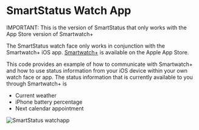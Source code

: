 SmartStatus Watch App
=====================

IMPORTANT: This is the version of SmartStatus that only works with the App Store version of Smartwatch+

The SmartStatus watch face only works in conjunction with the Smartwatch+ iOS app. [Smartwatch+](https://itunes.apple.com/us/app/smartwatch+-for-pebble/id711357931?ls=1&mt=8) is available on the Apple App Store.

This code provides an example of how to communicate with Smartwatch+ and how to use status information from your iOS device within your own watch face or app. The status information that is currently available to you through Smartwatch+ is

* Current weather
* iPhone battery percentage
* Next calendar appointment

![SmartStatus watchapp](https://raw.github.com/tallerthenyou/SmartStatus-AppStore/simplicity/SmartStatus.jpg)
